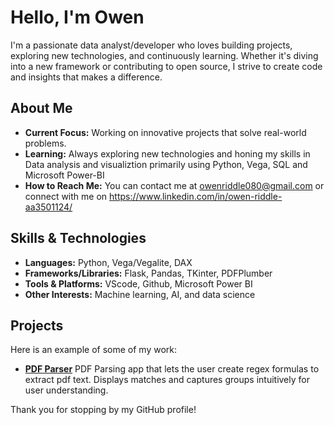 <!--
  Welcome to my GitHub profile.
  This README is a little snapshot about who I am,
  what I’m working on, and what drives me as a data analyst/developer.
-->

# Hello, I'm Owen

I'm a passionate data analyst/developer who loves building projects, exploring new technologies, and continuously learning. Whether it's diving into a new framework or contributing to open source, I strive to create code and insights that makes a difference.

## About Me

- **Current Focus:** Working on innovative projects that solve real-world problems.
- **Learning:** Always exploring new technologies and honing my skills in Data analysis and visualiztion primarily using Python, Vega, SQL and Microsoft Power-BI
- **How to Reach Me:** You can contact me at owenriddle080@gmail.com or connect with me on https://www.linkedin.com/in/owen-riddle-aa3501124/

## Skills & Technologies

- **Languages:** Python, Vega/Vegalite, DAX
- **Frameworks/Libraries:** Flask, Pandas, TKinter, PDFPlumber
- **Tools & Platforms:** VScode, Github, Microsoft Power BI
- **Other Interests:** Machine learning, AI, and data science

## Projects

Here is an example of some of my work:

- **[PDF Parser](https://github.com/owenriddle080/Projects/tree/main/Python/PDF%20Parser)** PDF Parsing app that lets the user create regex formulas to extract pdf text. Displays matches and captures groups intuitively for user understanding. 

Thank you for stopping by my GitHub profile!
